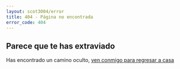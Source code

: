 ```yaml
---
layout: scot3004/error
title: 404 - Página no encontrada
error_code: 404
---
```

## Parece que te has extraviado

Has encontrado un camino oculto, [ven conmigo para regresar a casa](./)
